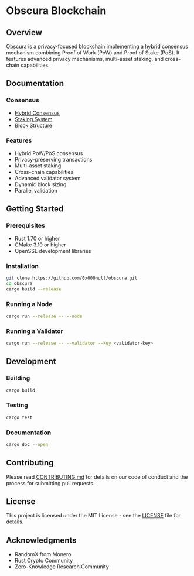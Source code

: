 # Obscura Blockchain

## Overview
Obscura is a privacy-focused blockchain implementing a hybrid consensus mechanism combining Proof of Work (PoW) and Proof of Stake (PoS). It features advanced privacy mechanisms, multi-asset staking, and cross-chain capabilities.

## Documentation

### Consensus
- [Hybrid Consensus](docs/consensus/HYBRID_CONSENSUS.md)
- [Staking System](docs/consensus/STAKING.md)
- [Block Structure](docs/consensus/BLOCK_STRUCTURE.md)

### Features
- Hybrid PoW/PoS consensus
- Privacy-preserving transactions
- Multi-asset staking
- Cross-chain capabilities
- Advanced validator system
- Dynamic block sizing
- Parallel validation

## Getting Started

### Prerequisites
- Rust 1.70 or higher
- CMake 3.10 or higher
- OpenSSL development libraries

### Installation
```bash
git clone https://github.com/0x000null/obscura.git
cd obscura
cargo build --release
```

### Running a Node
```bash
cargo run --release -- --node
```

### Running a Validator
```bash
cargo run --release -- --validator --key <validator-key>
```

## Development

### Building
```bash
cargo build
```

### Testing
```bash
cargo test
```

### Documentation
```bash
cargo doc --open
```

## Contributing
Please read [CONTRIBUTING.md](CONTRIBUTING.md) for details on our code of conduct and the process for submitting pull requests.

## License
This project is licensed under the MIT License - see the [LICENSE](LICENSE) file for details.

## Acknowledgments
- RandomX from Monero
- Rust Crypto Community
- Zero-Knowledge Research Community
